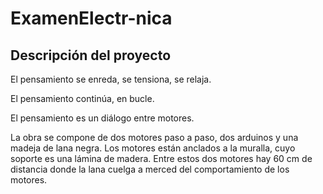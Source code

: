# ExamenElectr-nica


## Descripción del proyecto
El pensamiento se enreda, se tensiona, se relaja. 

El pensamiento continúa, en bucle. 

El pensamiento es un diálogo
     entre motores. 

La obra se compone de dos motores paso a paso, dos arduinos y una madeja de lana negra. Los motores están anclados a la muralla, cuyo soporte es una lámina de madera. Entre estos dos motores hay 60 cm de distancia donde la lana cuelga a merced del comportamiento de los motores. 



